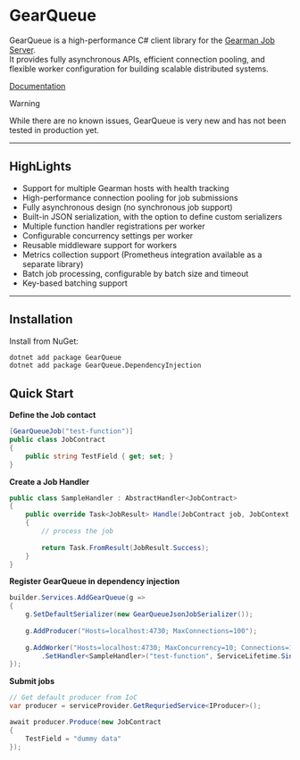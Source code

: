 # GearQueue

GearQueue is a high-performance C# client library for the [Gearman Job Server](http://gearman.org/).  
It provides fully asynchronous APIs, efficient connection pooling, and flexible worker configuration for building scalable distributed systems.

[Documentation](https://github.com/StavrosSkourtis/GearQueue/wiki)

> [!WARNING]  
> While there are no known issues, GearQueue is very new and has not been tested in production yet.

---

## HighLights

- Support for multiple Gearman hosts with health tracking
- High-performance connection pooling for job submissions
- Fully asynchronous design (no synchronous job support)
- Built-in JSON serialization, with the option to define custom serializers
- Multiple function handler registrations per worker
- Configurable concurrency settings per worker
- Reusable middleware support for workers
- Metrics collection support (Prometheus integration available as a separate library)
- Batch job processing, configurable by batch size and timeout
- Key-based batching support

---

##  Installation

Install from NuGet:

```bash
dotnet add package GearQueue
dotnet add package GearQueue.DependencyInjection
```

## Quick Start

**Define the Job contact**

```csharp
[GearQueueJob("test-function")]
public class JobContract
{
    public string TestField { get; set; }
}
```

**Create a Job Handler**

```csharp
public class SampleHandler : AbstractHandler<JobContract>
{
    public override Task<JobResult> Handle(JobContract job, JobContext context)
    {       
        // process the job
        
        return Task.FromResult(JobResult.Success);
    }
}
```

**Register GearQueue in dependency injection**

```csharp
builder.Services.AddGearQueue(g =>
{
    g.SetDefaultSerializer(new GearQueueJsonJobSerializer());
    
    g.AddProducer("Hosts=localhost:4730; MaxConnections=100");
    
    g.AddWorker("Hosts=localhost:4730; MaxConcurrency=10; Connections=1")
        .SetHandler<SampleHandler>("test-function", ServiceLifetime.Singleton);
});
```

**Submit jobs**
```csharp
// Get default producer from IoC
var producer = serviceProvider.GetRequriedService<IProducer>();

await producer.Produce(new JobContract
{
    TestField = "dummy data"
});
```
